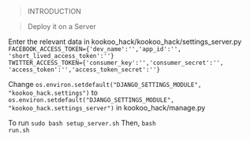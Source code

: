 <blockquote>INTRODUCTION</blockquote>


<blockquote>Deploy it on a Server</blockquote>

Enter the relevant data in kookoo_hack/kookoo_hack/settings_server.py
<code>
FACEBOOK_ACCESS_TOKEN={'dev_name':'','app_id':'',
'short_lived_access_token':''}
TWITTER_ACCESS_TOKEN={'consumer_key':'','consumer_secret':'',
'access_token':'','access_token_secret':''}
</code>

Change
<code>os.environ.setdefault("DJANGO_SETTINGS_MODULE", "kookoo_hack.settings")</code>
to
<code>os.environ.setdefault("DJANGO_SETTINGS_MODULE", "kookoo_hack.settings_server")</code>
in kookoo_hack/manage.py

To run
<code>sudo bash setup_server.sh</code>
Then,
<code>bash run.sh</code>